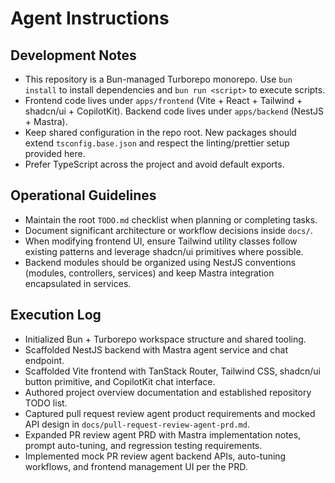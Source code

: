 # Agent Instructions

## Development Notes
- This repository is a Bun-managed Turborepo monorepo. Use `bun install` to install dependencies and `bun run <script>` to execute scripts.
- Frontend code lives under `apps/frontend` (Vite + React + Tailwind + shadcn/ui + CopilotKit). Backend code lives under `apps/backend` (NestJS + Mastra).
- Keep shared configuration in the repo root. New packages should extend `tsconfig.base.json` and respect the linting/prettier setup provided here.
- Prefer TypeScript across the project and avoid default exports.

## Operational Guidelines
- Maintain the root `TODO.md` checklist when planning or completing tasks.
- Document significant architecture or workflow decisions inside `docs/`.
- When modifying frontend UI, ensure Tailwind utility classes follow existing patterns and leverage shadcn/ui primitives where possible.
- Backend modules should be organized using NestJS conventions (modules, controllers, services) and keep Mastra integration encapsulated in services.

## Execution Log
- Initialized Bun + Turborepo workspace structure and shared tooling.
- Scaffolded NestJS backend with Mastra agent service and chat endpoint.
- Scaffolded Vite frontend with TanStack Router, Tailwind CSS, shadcn/ui button primitive, and CopilotKit chat interface.
- Authored project overview documentation and established repository TODO list.
- Captured pull request review agent product requirements and mocked API design in `docs/pull-request-review-agent-prd.md`.
- Expanded PR review agent PRD with Mastra implementation notes, prompt auto-tuning, and regression testing requirements.
- Implemented mock PR review agent backend APIs, auto-tuning workflows, and frontend management UI per the PRD.
